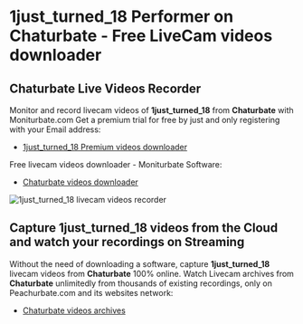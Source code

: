# 1just_turned_18 Performer on Chaturbate - Free LiveCam videos downloader

## Chaturbate Live Videos Recorder

Monitor and record livecam videos of **1just_turned_18** from **Chaturbate** with Moniturbate.com
Get a premium trial for free by just and only registering with your Email address:
* [1just_turned_18 Premium videos downloader](https://moniturbate.com/request-demo-licence-key.html)

Free livecam videos downloader - Moniturbate Software:
* [Chaturbate videos downloader](https://moniturbate.com/moniturbate-download-software.html)

![1just_turned_18 livecam videos recorder](https://peachurnet.com/templates/moniturbate-software.png)


## Capture 1just_turned_18 videos from the Cloud and watch your recordings on Streaming

Without the need of downloading a software, capture **1just_turned_18** livecam videos from **Chaturbate** 100% online.
Watch Livecam archives from **Chaturbate** unlimitedly from thousands of existing recordings, only on Peachurbate.com and its websites network:
* [Chaturbate videos archives](https://peachurnet.com/)